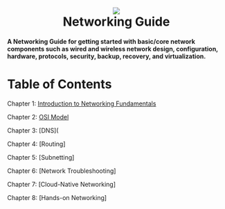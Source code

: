 <h1 align="center">
 <img src="https://user-images.githubusercontent.com/45159366/82833053-d1687b80-9e71-11ea-8c6d-074100f2f54b.png">
  <br />
 Networking Guide
</h1>

#### A Networking Guide for getting started with basic/core network components such as wired and wireless network design, configuration, hardware, protocols, security, backup, recovery, and virtualization.

# Table of Contents

Chapter 1: [Introduction to Networking Fundamentals](https://github.com/Yasir-77/My-DevOps-Journey/tree/main/Networking/notes#chapter-1-introduction-to-networking-fundamentals)

Chapter 2: [OSI Model](https://github.com/Yasir-77/My-DevOps-Journey/blob/main/Networking/notes/readme.md#chapter-2-osi-model-open-system-interconnection-model)

Chapter 3: [DNS](

Chapter 4: [Routing]

Chapter 5: [Subnetting]

Chapter 6: [Network Troubleshooting]

Chapter 7: [Cloud-Native Networking]

Chapter 8: [Hands-on Networking] 
